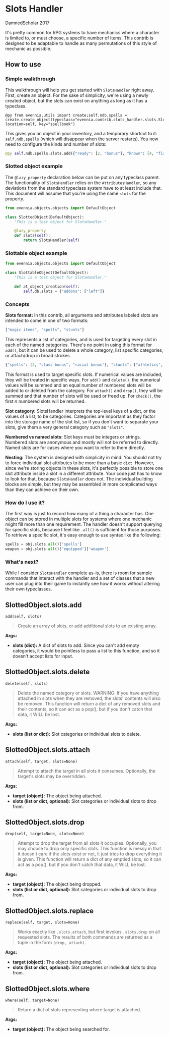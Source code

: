# Slots Handler
DamnedScholar 2017

It's pretty common for RPG systems to have mechanics where a character is limited to, or must choose, a specific number of items. This contrib is designed to be adaptable to handle as many permutations of this style of mechanic as possible.

## How to use
### Simple walkthrough
This walkthrough will help you get started with `SlotsHandler` right away. First, create an object. For the sake of simplicity, we're using a newly created object, but the slots can exist on anything as long as it has a typeclass.
```
@py from evennia.utils import create;self.ndb.spells = create.create_object(typeclass="evennia.contrib.slots_handler.slots.SlottedObject", location=self, key="spellbook")
```
This gives you an object in your inventory, and a temporary shortcut to it: `self.ndb.spells` (which will disappear when the server restarts). You now need to configure the kinds and number of slots:
```python
@py self.ndb.spells.slots.add({"ready": [2, "bonus"], "known": [4, "fire", "air"]})
```

### Slotted object example
The `@lazy_property` declaration below can be put on any typeclass parent. The functionality of `SlotsHandler` relies on the `AttributesHandler`, so any deviations from the standard typeclass system have to at least include that. This document will assume that you're using the name `slots` for the property.
```python
from evennia.objects.objects import DefaultObject

class SlottedObject(DefaultObject):
    "This is a test object for SlotsHandler."

    @lazy_property
    def slots(self):
        return SlotsHandler(self)
```
### Slottable object example
```python
from evennia.objects.objects import DefaultObject

class SlottableObject(DefaultObject):
    "This is a test object for SlotsHandler."

    def at_object_creation(self):
        self.db.slots = {"addons": ["left"]}
```
### Concepts
**Slots format:** In this contrib, all arguments and attributes labeled slots are intended to come in one of two formats:
```python
["magic items", "spells", "stunts"]
```
This represents a list of categories, and is used for targeting every slot in each of the named categories. There's no point in using this format for `add()`, but it can be used to delete a whole category, list specific categories, or attach/drop in broad strokes.
```python
{"spells": [2, "class bonus", "racial bonus"], "stunts": ["athletics", "weaponry"]}
```
This format is used to target specific slots. If numerical values are included, they will be treated in specific ways. For `add()` and `delete()`, the numerical values will be summed and an equal number of numbered slots will be added to or deleted from the category. For `attach()` and `drop()`, they will be summed and that number of slots will be used or freed up. For `check()`, the first *n* numbered slots will be returned.

**Slot category:** SlotsHandler interprets the top-level keys of a dict, or the values of a list, to be categories. Categories are important as they factor into the storage name of the slot list, so if you don't want to separate your slots, give them a very general category such as `"slots"`.

**Numbered vs named slots:** Slot keys must be integers or strings. Numbered slots are anonymous and mostly will not be referred to directly. Named slots are for cases where you want to refer to them directly.

**Nesting:** The system is designed with simplicity in mind. You should not try to force individual slot attributes to be more than a basic `dict`. However, since we're storing objects in these slots, it's perfectly possible to store one slot attribute inside a slot in a different attribute. Your code just has to know to look for that, because `SlotsHandler` does not. The individual building blocks are simple, but they may be assembled in more complicated ways than they can achieve on their own.

### How do I use it?
The first way is just to record how many of a thing a character has. One object can be stored in multiple slots for systems where one mechanic might fill more than one requirement. The handler doesn't support querying for specific slots, because I feel like `.all()` is sufficient for those purposes. To retrieve a specific slot, it's easy enough to use syntax like the following:
```python
spells = obj.slots.all()['spells']
weapon = obj.slots.all()['equipped']['weapon']
```

### What's next?
While I consider `SlotsHandler` complete as-is, there is room for sample commands that interact with the handler and a set of classes that a new user can plug into their game to instantly see how it works without altering their own typeclasses.

## SlottedObject.slots.add
```
add(self, slots)
```
> Create an array of slots, or add additional slots to an existing array.

**Args:**
* **slots (dict):** A dict of slots to add. Since you can't add empty categories, it would be pointless to pass a list to this function, and so it doesn't accept lists for input.

## SlottedObject.slots.delete
```
delete(self, slots)
```
> Delete the named category or slots.
> WARNING: If you have anything attached in slots when they are removed, the slots' contents will also be removed. This function will return a dict of any removed slots and their contents, so it can act as a pop(), but if you don't catch that data, it WILL be lost.

**Args:**
* **slots (list or dict):** Slot categories or individual slots to delete.

## SlottedObject.slots.attach
```
attach(self, target, slots=None)
```
> Attempt to attach the target in all slots it consumes. Optionally, the target's slots may be overridden.

**Args:**
* **target (object):** The object being attached.
* **slots (list or dict, optional):** Slot categories or individual slots to drop from.

## SlottedObject.slots.drop
```
drop(self, target=None, slots=None)
```
> Attempt to drop the target from all slots it occupies. Optionally, you may choose to drop only specific slots. This function is messy in that it doesn't care if the slots exist or not, it just tries to drop everything it is given. This function will return a dict of any emptied slots, so it can act as a pop(), but if you don't catch that data, it WILL be lost.

**Args:**
* **target (object):** The object being dropped.
* **slots (list or dict, optional):** Slot categories or individual slots to drop from.

## SlottedObject.slots.replace
```
replace(self, target, slots=None)
```
> Works exactly like `.slots.attach`, but first invokes `.slots.drop` on all requested slots. The results of both commands are returned as a tuple in the form `(drop, attach)`.

**Args:**
* **target (object):** The object being attached.
* **slots (list or dict, optional):** Slot categories or individual slots to drop from.

## SlottedObject.slots.where
```
where(self, target=None)
```
> Return a dict of slots representing where target is attached.

**Args:**
* **target (object):** The object being searched for.
